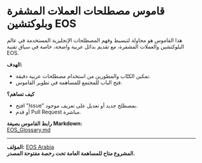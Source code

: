 # قاموس مصطلحات العملات المشفرة وبلوكتشين EOS

هذا القاموس هو محاولة لتبسيط وفهم المصطلحات الإنجليزية المستخدمة في عالم البلوكتشين والعملات المشفرة، مع تقديم بدائل عربية واضحة، خاصة في سياق تقنية EOS.

**الهدف:**
- تمكين الكتّاب والمطورين من استخدام مصطلحات عربية دقيقة.
- فتح الباب للمجتمع للمساهمة في تطوير القاموس.

**كيف تساهم؟**
- افتح "Issue" بمصطلح جديد أو تعديل على تعريف موجود.
- أو قدم Pull Request مباشرة.

**رابط القاموس بصيغة Markdown:**  
[EOS_Glossary.md](EOS_Glossary.md)

---

**المؤلف:** [EOS Arabia](https://whatiseos.net)  
**المشروع متاح للمساهمة العامة تحت رخصة مفتوحة المصدر.**

